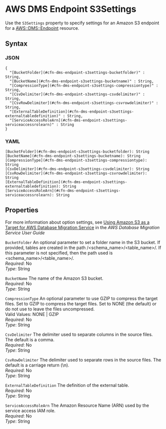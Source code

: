 # AWS DMS Endpoint S3Settings<a name="aws-properties-dms-endpoint-s3settings"></a>

Use the `S3Settings` property to specify settings for an Amazon S3 endpoint for a [AWS::DMS::Endpoint](aws-resource-dms-endpoint.md) resource\.

## Syntax<a name="w2922ab1c21c10c88c17c27b5"></a>

### JSON<a name="aws-properties-dms-endpoint-s3settings-syntax.json"></a>

```
{
  "[BucketFolder](#cfn-dms-endpoint-s3settings-bucketfolder)" : String,
  "[BucketName](#cfn-dms-endpoint-s3settings-bucketname)" : String,
  "[CompressionType](#cfn-dms-endpoint-s3settings-compressiontype)" : String,
  "[CsvDelimiter](#cfn-dms-endpoint-s3settings-csvdelimiter)" : String,
  "[CsvRowDelimiter](#cfn-dms-endpoint-s3settings-csvrowdelimiter)" : String,
  "[ExternalTableDefinition](#cfn-dms-endpoint-s3settings-externaltabledefinition)" : String,
  "[ServiceAccessRoleArn](#cfn-dms-endpoint-s3settings-serviceaccessrolearn)" : String
}
```

### YAML<a name="aws-properties-dms-endpoint-s3settings-syntax.yaml"></a>

```
[BucketFolder](#cfn-dms-endpoint-s3settings-bucketfolder): String
[BucketName](#cfn-dms-endpoint-s3settings-bucketname): String
[CompressionType](#cfn-dms-endpoint-s3settings-compressiontype): String
[CsvDelimiter](#cfn-dms-endpoint-s3settings-csvdelimiter): String
[CsvRowDelimiter](#cfn-dms-endpoint-s3settings-csvrowdelimiter): String
[ExternalTableDefinition](#cfn-dms-endpoint-s3settings-externaltabledefinition): String
[ServiceAccessRoleArn](#cfn-dms-endpoint-s3settings-serviceaccessrolearn): String
```

## Properties<a name="w2922ab1c21c10c88c17c27b7"></a>

For more information about option settings, see [Using Amazon S3 as a Target for AWS Database Migration Service](https://docs.aws.amazon.com/dms/latest/userguide/CHAP_Target.S3.html) in the *AWS Database Migration Service User Guide*

`BucketFolder`  <a name="cfn-dms-endpoint-s3settings-bucketfolder"></a>
An optional parameter to set a folder name in the S3 bucket\. If provided, tables are created in the path <bucketFolder>/<schema\_name>/<table\_name>/\. If this parameter is not specified, then the path used is <schema\_name>/<table\_name>/\.   
*Required*: No  
*Type*: String

`BucketName`  <a name="cfn-dms-endpoint-s3settings-bucketname"></a>
The name of the Amazon S3 bucket\.  
*Required*: No  
*Type*: String

`CompressionType`  <a name="cfn-dms-endpoint-s3settings-compressiontype"></a>
 An optional parameter to use GZIP to compress the target files\. Set to GZIP to compress the target files\. Set to NONE \(the default\) or do not use to leave the files uncompressed\.   
Valid Values: NONE \| GZIP  
*Required*: No  
*Type*: String

`CsvDelimiter`  <a name="cfn-dms-endpoint-s3settings-csvdelimiter"></a>
 The delimiter used to separate columns in the source files\. The default is a comma\.  
*Required*: No  
*Type*: String

`CsvRowDelimiter`  <a name="cfn-dms-endpoint-s3settings-csvrowdelimiter"></a>
 The delimiter used to separate rows in the source files\. The default is a carriage return \(\\n\)\.  
*Required*: No  
*Type*: String

`ExternalTableDefinition`  <a name="cfn-dms-endpoint-s3settings-externaltabledefinition"></a>
The definition of the external table\.  
*Required*: No  
*Type*: String

`ServiceAccessRoleArn`  <a name="cfn-dms-endpoint-s3settings-serviceaccessrolearn"></a>
The Amazon Resource Name \(ARN\) used by the service access IAM role\.  
*Required*: No  
*Type*: String